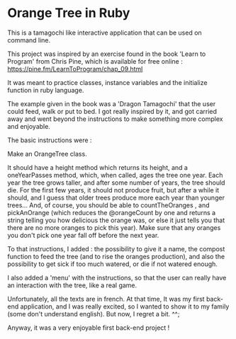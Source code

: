 # Orange Tree in Ruby

This is a tamagochi like interactive application that can be used on command line.

This project was inspired by an exercise found in the book 'Learn to Program' from Chris Pine, which is available for free online :
https://pine.fm/LearnToProgram/chap_09.html

It was meant to practice classes, instance variables and the initialize function in ruby language.

The example given in the book was a 'Dragon Tamagochi' that the user could feed, walk or put to bed.
I got really inspired by it, and got carried away and went beyond the instructions to make something more complex and enjoyable.

The basic instructions were :

Make an OrangeTree class.

It should have a height method which returns its height, and a oneYearPasses method, which, when called, ages the tree one year. Each year the tree grows taller, and after some number of years, the tree should die. For the first few years, it should not produce fruit, but after a while it should, and I guess that older trees produce more each year than younger trees... And, of course, you should be able to countTheOranges , and pickAnOrange (which reduces the @orangeCount by one and returns a string telling you how delicious the orange was, or else it just tells you that there are no more oranges to pick this year). Make sure that any oranges you don't pick one year fall off before the next year.

To that instructions, I added : the possibility to give it a name, the compost function to feed the tree (and to rise the oranges production), and also the possibility to get sick if too much watered, or die if not watered enough.

I also added a 'menu' with the instructions, so that the user can really have an interaction with the tree, like a real game.

Unfortunately, all the texts are in french. At that time, It was my first back-end application, and I was really excited, so I wanted to show it to my family (some don't understand english).
But now, I regret a bit. ^^;

Anyway, it was a very enjoyable first back-end project !
